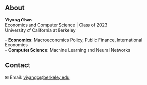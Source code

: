 ## About
**Yiyang Chen**  
Economics and Computer Science | Class of 2023  
University of California at Berkeley  


\- **Economics**: Macroeconomics Policy, Public Finance, International Economics   
\- **Computer Science**: Machine Learning and Neural Networks
  
## Contact 
✉ Email: yiyangc@berkeley.edu  

<!---
oooyiyangc/oooyiyangc is a ✨ special ✨ repository because its `README.md` (this file) appears on your GitHub profile.
You can click the Preview link to take a look at your changes.
--->
